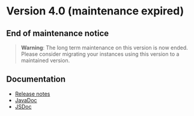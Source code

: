 Version 4.0 (maintenance expired)
=================================

End of maintenance notice
-------------------------

> **Warning**: The long term maintenance on this version is now ended.
> Please consider migrating your instances using this version to a maintained version.

Documentation
-------------

- [Release notes](/lesson/versions/legacy/v4-0/releasenote/index)
- [JavaDoc](https://platform.simplicite.io/4.0/javadoc/)
- [JSDoc](https://platform.simplicite.io/4.0/jsdoc/)
